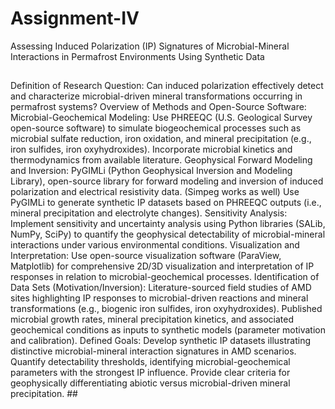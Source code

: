 # Assignment-IV
Assessing Induced Polarization (IP) Signatures of Microbial-Mineral Interactions in Permafrost Environments Using Synthetic Data
## 
Definition of Research Question: Can induced polarization effectively detect and characterize microbial-driven mineral transformations occurring in permafrost systems?
Overview of Methods and Open-Source Software:
Microbial-Geochemical Modeling:
Use PHREEQC (U.S. Geological Survey open-source software) to simulate biogeochemical processes such as microbial sulfate reduction, iron oxidation, and mineral precipitation (e.g., iron sulfides, iron oxyhydroxides).
Incorporate microbial kinetics and thermodynamics from available literature.
Geophysical Forward Modeling and Inversion:
PyGIMLi (Python Geophysical Inversion and Modeling Library), open-source library for forward modeling and inversion of induced polarization and electrical resistivity data. (Simpeg works as well)
Use PyGIMLi to generate synthetic IP datasets based on PHREEQC outputs (i.e., mineral precipitation and electrolyte changes).
Sensitivity Analysis:
Implement sensitivity and uncertainty analysis using Python libraries (SALib, NumPy, SciPy) to quantify the geophysical detectability of microbial-mineral interactions under various environmental conditions.
Visualization and Interpretation:
Use open-source visualization software (ParaView, Matplotlib) for comprehensive 2D/3D visualization and interpretation of IP responses in relation to microbial-geochemical processes.
Identification of Data Sets (Motivation/Inversion):
Literature-sourced field studies of AMD sites highlighting IP responses to microbial-driven reactions and mineral transformations (e.g., biogenic iron sulfides, iron oxyhydroxides).
Published microbial growth rates, mineral precipitation kinetics, and associated geochemical conditions as inputs to synthetic models (parameter motivation and calibration).
Defined Goals:
Develop synthetic IP datasets illustrating distinctive microbial-mineral interaction signatures in AMD scenarios.
Quantify detectability thresholds, identifying microbial-geochemical parameters with the strongest IP influence.
Provide clear criteria for geophysically differentiating abiotic versus microbial-driven mineral precipitation. ##

##

